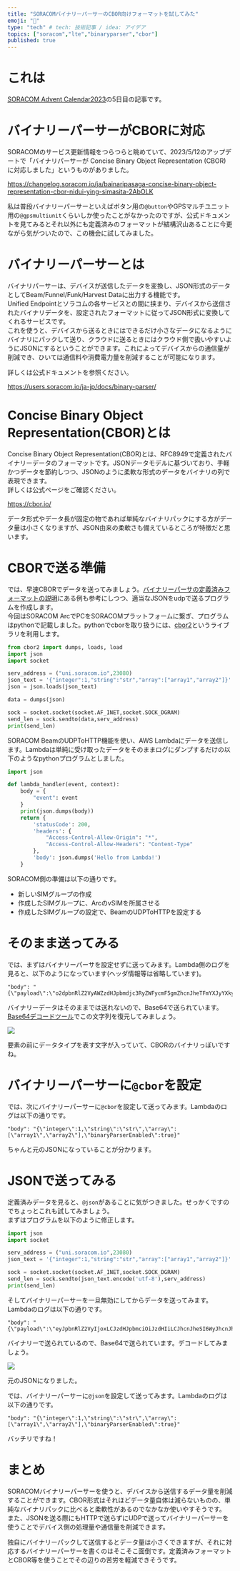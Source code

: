 ```yaml
---
title: "SORACOMバイナリーパーサーのCBOR向けフォーマットを試してみた"
emoji: "📝"
type: "tech" # tech: 技術記事 / idea: アイデア
topics: ["soracom","lte","binaryparser","cbor"]
published: true
---
```

# これは

[SORACOM Advent Calendar2023](https://qiita.com/advent-calendar/2023/soracom)の5日目の記事です。

# バイナリーパーサーがCBORに対応

SORACOMのサービス更新情報をつらつらと眺めていて、2023/5/12のアップデートで「バイナリパーサーが Concise Binary Object Representation (CBOR) に対応しました」というものがありました。

https://changelog.soracom.io/ja/bainaripasaga-concise-binary-object-representation-cbor-nidui-ying-simasita-2AbOLK

私は普段バイナリーパーサーといえばボタン用の`@button`やGPSマルチユニット用の`@gpsmultiunit`くらいしか使ったことがなかったのですが、公式ドキュメントを見てみるとそれ以外にも定義済みのフォーマットが結構沢山あることに今更ながら気がついたので、この機会に試してみました。

# バイナリーパーサーとは

バイナリパーサーは、デバイスが送信したデータを変換し、JSON形式のデータとしてBeam/Funnel/Funk/Harvest Dataに出力する機能です。  
Unified Endpointとソラコムの各サービスとの間に挟まり、デバイスから送信されたバイナリデータを、設定されたフォーマットに従ってJSON形式に変換してくれるサービスです。  
これを使うと、デバイスから送るときにはできるだけ小さなデータになるようにバイナリにパックして送り、クラウドに送るときにはクラウド側で扱いやすいようにJSONにするということができます。これによってデバイスからの通信量が削減でき、ひいては通信料や消費電力量を削減することが可能になります。

詳しくは公式ドキュメントを参照ください。

https://users.soracom.io/ja-jp/docs/binary-parser/

# Concise Binary Object Representation(CBOR)とは

Concise Binary Object Representation(CBOR)とは、RFC8949で定義されたバイナリーデータのフォーマットです。JSONデータモデルに基づいており、手軽かつデータを節約しつつ、JSONのように柔軟な形式のデータをバイナリの列で表現できます。  
詳しくは公式ページをご確認ください。

https://cbor.io/

データ形式やデータ長が固定の物であれば単純なバイナリパックにする方がデータ量は小さくなりますが、JSON由来の柔軟さも備えているところが特徴だと思います。

# CBORで送る準備

では、早速CBORでデータを送ってみましょう。[バイナリーパーサの定義済みフォーマットの説明](https://users.soracom.io/ja-jp/docs/binary-parser/predefined-format/)にある例も参考にしつつ、適当なJSONをudpで送るプログラムを作成します。  
今回はSORACOM ArcでPCをSORACOMプラットフォームに繋ぎ、プログラムはpythonで記載しました。pythonでcborを取り扱うには、[cbor2](https://pypi.org/project/cbor2/)というライブラリを利用します。

```python
from cbor2 import dumps, loads, load
import json
import socket

serv_address = ("uni.soracom.io",23080)
json_text = '{"integer":1,"string":"str","array":["array1","array2"]}'
json = json.loads(json_text)

data = dumps(json)

sock = socket.socket(socket.AF_INET,socket.SOCK_DGRAM)
send_len = sock.sendto(data,serv_address)
print(send_len)
```

SORACOM BeamのUDPToHTTP機能を使い、AWS Lambdaにデータを送信します。Lambdaは単純に受け取ったデータをそのままログにダンプするだけの以下のようなpythonプログラムとしました。

```python
import json

def lambda_handler(event, context):
    body = {
        "event": event
    }
    print(json.dumps(body))
    return {
        'statusCode': 200,
        'headers': {
            "Access-Control-Allow-Origin": "*",
            "Access-Control-Allow-Headers": "Content-Type"
        },
        'body': json.dumps('Hello from Lambda!')
    }    
```

SORACOM側の準備は以下の通りです。

- 新しいSIMグループの作成
- 作成したSIMグループに、ArcのvSIMを所属させる
- 作成したSIMグループの設定で、BeamのUDPToHTTPを設定する

# そのまま送ってみる

では、まずはバイナリーパーサを設定せずに送ってみます。Lambda側のログを見ると、以下のようになっています(ヘッダ情報等は省略しています)。

```
"body": "{\"payload\":\"o2dpbnRlZ2VyAWZzdHJpbmdjc3RyZWFycmF5gmZhcnJheTFmYXJyYXky\"}"
```

バイナリーデータはそのままでは送れないので、Base64で送られています。[Base64デコードツール](https://tool-taro.com/base64_decode/)でこの文字列を復元してみましょう。

![](https://storage.googleapis.com/zenn-user-upload/cbd3e61f0fb9-20231201.png)

要素の前にデータタイプを表す文字が入っていて、CBORのバイナリっぽいですね。

# バイナリーパーサーに`@cbor`を設定

では、次にバイナリーパーサーに`@cbor`を設定して送ってみます。Lambdaのログは以下の通りです。

```
"body": "{\"integer\":1,\"string\":\"str\",\"array\":[\"array1\",\"array2\"],\"binaryParserEnabled\":true}"
```

ちゃんと元のJSONになっていることが分かります。

# JSONで送ってみる

定義済みデータを見ると、`@json`があることに気がつきました。せっかくですのでちょっとこれも試してみましょう。  
まずはプログラムを以下のように修正します。

```python
import json
import socket

serv_address = ("uni.soracom.io",23080)
json_text = '{"integer":1,"string":"str","array":["array1","array2"]}'

sock = socket.socket(socket.AF_INET,socket.SOCK_DGRAM)
send_len = sock.sendto(json_text.encode('utf-8'),serv_address)
print(send_len)
```

そしてバイナリーパーサーを一旦無効にしてからデータを送ってみます。Lambdaのログは以下の通りです。

```
"body": "{\"payload\":\"eyJpbnRlZ2VyIjoxLCJzdHJpbmciOiJzdHIiLCJhcnJheSI6WyJhcnJheTEiLCJhcnJheTIiXX0=\"}"
```

バイナリーで送られているので、Base64で送られています。デコードしてみましょう。

![](https://storage.googleapis.com/zenn-user-upload/d649cd7f97ac-20231201.png)

元のJSONになりました。

では、バイナリーパーサーに`@json`を設定して送ってみます。Lambdaのログは以下の通りです。

```
"body": "{\"integer\":1,\"string\":\"str\",\"array\":[\"array1\",\"array2\"],\"binaryParserEnabled\":true}"
```

バッチリですね！

# まとめ

SORACOMバイナリーパーサーを使うと、デバイスから送信するデータ量を削減することができます。CBOR形式はそれほどデータ量自体は減らないものの、単純なバイナリパックに比べると柔軟性があるのでなかなか使いやすそうです。  
また、JSONを送る際にもHTTPで送らずにUDPで送ってバイナリーパーサーを使うことでデバイス側の処理量や通信量を削減できます。

独自にバイナリーパックして送信するとデータ量は小さくできますが、それに対応するバイナリーパーサーを書くのはそこそこ面倒です。定義済みフォーマットとCBOR等を使うことでその辺りの苦労を軽減できそうです。


